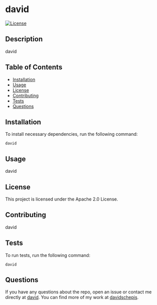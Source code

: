 # david
[![License](https://img.shields.io/badge/License-Apache_2.0-blue.svg)](https://opensource.org/licenses/Apache-2.0)

## Description
david

## Table of Contents

- [Installation](#installation)
- [Usage](#usage)
- [License](#license)
- [Contributing](#contributing)
- [Tests](#tests)
- [Questions](#questions)

 ## Installation
To install necessary dependencies, run the following command:

```
david
```

 ## Usage
david

 ## License
This project is licensed under the Apache 2.0 License.

 ## Contributing
david

 ## Tests
To run tests, run the following command:

```
david
```

 ## Questions
If you have any questions about the repo, open an issue or contact me directly at [david](mailto:david).
You can find more of my work at [davidschepis](https://github.com/davidschepis).
